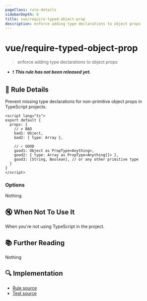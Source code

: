 ```yaml
---
pageClass: rule-details
sidebarDepth: 0
title: vue/require-typed-object-prop
description: enforce adding type declarations to object props
---
```

# vue/require-typed-object-prop

> enforce adding type declarations to object props

- :exclamation: <badge text="This rule has not been released yet." vertical="middle" type="error"> ***This rule has not been released yet.*** </badge>

## :book: Rule Details

Prevent missing type declarations for non-primitive object props in TypeScript projects.

<eslint-code-block :rules="{'vue/require-typed-object-prop': ['error']}">

```vue
<script lang="ts">
export default {
  props: {
    // ✗ BAD
    bad1: Object,
    bad2: { type: Array },
      
    // ✓ GOOD
    good1: Object as PropType<Anything>,
    good2: { type: Array as PropType<Anything[]> },
    good3: [String, Boolean], // or any other primitive type
  }
}
</script>
```

</eslint-code-block>

### Options

Nothing.

## :mute: When Not To Use It

When you're not using TypeScript in the project.

## :books: Further Reading

Nothing

## :mag: Implementation

- [Rule source](https://github.com/vuejs/eslint-plugin-vue/blob/master/lib/rules/require-typed-object-prop.js)
- [Test source](https://github.com/vuejs/eslint-plugin-vue/blob/master/tests/lib/rules/require-typed-object-prop.js)
